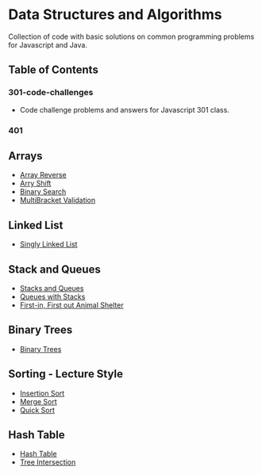 # Data Structures and Algorithms
Collection of code with basic solutions on common programming problems for Javascript and Java.

## Table of Contents

### 301-code-challenges
* Code challenge problems and answers for Javascript 301 class.

### 401
## Arrays
* [Array Reverse](https://github.com/idothestamping/data-structures-and-algorithms/blob/master/401-code-challenges/documents/ArrayReverse.md)
* [Arry Shift](https://github.com/idothestamping/data-structures-and-algorithms/blob/master/401-code-challenges/documents/ArrayShift.md)
* [Binary Search](https://github.com/idothestamping/data-structures-and-algorithms/blob/master/401-code-challenges/documents/BinarySearch.md)
* [MultiBracket Validation](https://github.com/idothestamping/data-structures-and-algorithms/blob/master/Data-Structures/documents/MultiBracketValidation.md)

## Linked List
* [Singly Linked List](https://github.com/idothestamping/data-structures-and-algorithms/blob/master/Data-Structures/documents/LinkedList.md)

## Stack and Queues
* [Stacks and Queues](https://github.com/idothestamping/data-structures-and-algorithms/blob/master/Data-Structures/documents/StackAndQueues.md)
* [Queues with Stacks](https://github.com/idothestamping/data-structures-and-algorithms/blob/master/Data-Structures/documents/QueuesWithStacks.md)
* [First-in, First out Animal Shelter](https://github.com/idothestamping/data-structures-and-algorithms/blob/master/Data-Structures/documents/FifoAnimalShelter.md)

## Binary Trees
* [Binary Trees](https://github.com/idothestamping/data-structures-and-algorithms/blob/master/Data-Structures/documents/Tree.md)

## Sorting - Lecture Style
* [Insertion Sort](https://github.com/idothestamping/data-structures-and-algorithms/blob/master/Data-Structures/documents/InsertionSort.md)
* [Merge Sort](https://github.com/idothestamping/data-structures-and-algorithms/blob/master/Data-Structures/documents/MergeSort.md)
* [Quick Sort](https://github.com/idothestamping/data-structures-and-algorithms/blob/master/Data-Structures/documents/QuickSort.md)

## Hash Table
* [Hash Table](https://github.com/idothestamping/data-structures-and-algorithms/blob/master/Data-Structures/documents/HashTable.md)
* [Tree Intersection](https://github.com/idothestamping/data-structures-and-algorithms/blob/master/Data-Structures/documents/TreeIntersection.md)